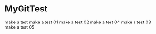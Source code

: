 # MyGitTest
make a test
make a test 01
make a test 02
make a test 04
make a test 03
make a test 05


